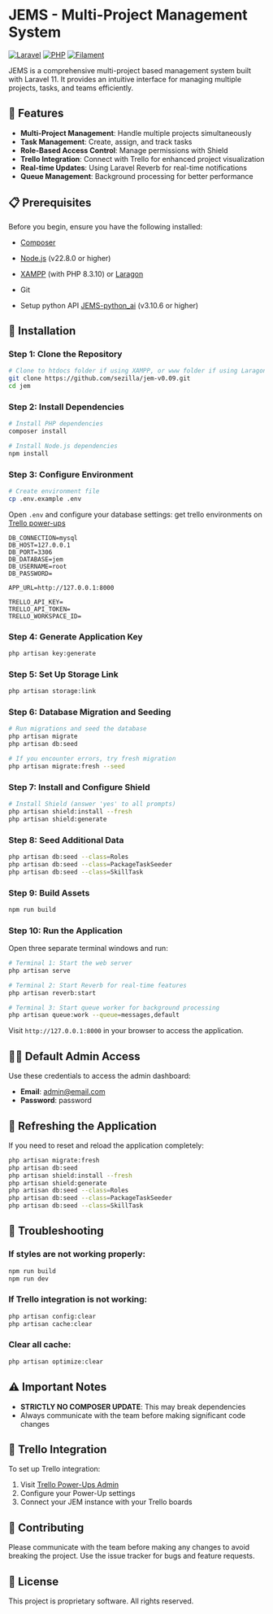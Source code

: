 # JEMS - Multi-Project Management System

[![Laravel](https://img.shields.io/badge/Laravel-11.22.0-FF2D20?style=for-the-badge&logo=laravel&logoColor=white)](https://laravel.com)
[![PHP](https://img.shields.io/badge/PHP-8.3.10-777BB4?style=for-the-badge&logo=php&logoColor=white)](https://php.net)
[![Filament](https://img.shields.io/badge/Filament-3.x-47A5C5?style=for-the-badge&logo=laravel&logoColor=white)](https://filamentphp.com)

JEMS is a comprehensive multi-project based management system built with Laravel 11. It provides an intuitive interface for managing multiple projects, tasks, and teams efficiently.


## 🚀 Features

- **Multi-Project Management**: Handle multiple projects simultaneously
- **Task Management**: Create, assign, and track tasks
- **Role-Based Access Control**: Manage permissions with Shield
- **Trello Integration**: Connect with Trello for enhanced project visualization
- **Real-time Updates**: Using Laravel Reverb for real-time notifications
- **Queue Management**: Background processing for better performance

## 📋 Prerequisites

Before you begin, ensure you have the following installed:

- [Composer](https://getcomposer.org/Composer-Setup.exe)
- [Node.js](https://nodejs.org/) (v22.8.0 or higher)
- [XAMPP](https://www.apachefriends.org/) (with PHP 8.3.10) or [Laragon](https://laragon.org/)
- Git

- Setup python API [JEMS-python_ai](https://github.com/sezilla/JEMS-python_ai.git) (v3.10.6 or higher)

## 🔧 Installation

### Step 1: Clone the Repository

```bash
# Clone to htdocs folder if using XAMPP, or www folder if using Laragon
git clone https://github.com/sezilla/jem-v0.09.git
cd jem
```

### Step 2: Install Dependencies

```bash
# Install PHP dependencies
composer install

# Install Node.js dependencies
npm install
```

### Step 3: Configure Environment

```bash
# Create environment file
cp .env.example .env
```

Open `.env` and configure your database settings:
get trello environments on [Trello power-ups](https://trello.com/power-ups/admin)

```
DB_CONNECTION=mysql
DB_HOST=127.0.0.1
DB_PORT=3306
DB_DATABASE=jem
DB_USERNAME=root
DB_PASSWORD=

APP_URL=http://127.0.0.1:8000

TRELLO_API_KEY=
TRELLO_API_TOKEN=
TRELLO_WORKSPACE_ID=
```

### Step 4: Generate Application Key

```bash
php artisan key:generate
```

### Step 5: Set Up Storage Link

```bash
php artisan storage:link
```

### Step 6: Database Migration and Seeding

```bash
# Run migrations and seed the database
php artisan migrate
php artisan db:seed

# If you encounter errors, try fresh migration
php artisan migrate:fresh --seed
```

### Step 7: Install and Configure Shield

```bash
# Install Shield (answer 'yes' to all prompts)
php artisan shield:install --fresh
php artisan shield:generate
```

### Step 8: Seed Additional Data

```bash
php artisan db:seed --class=Roles
php artisan db:seed --class=PackageTaskSeeder
php artisan db:seed --class=SkillTask
```

### Step 9: Build Assets

```bash
npm run build
```

### Step 10: Run the Application

Open three separate terminal windows and run:

```bash
# Terminal 1: Start the web server
php artisan serve

# Terminal 2: Start Reverb for real-time features
php artisan reverb:start

# Terminal 3: Start queue worker for background processing
php artisan queue:work --queue=messages,default
```

Visit `http://127.0.0.1:8000` in your browser to access the application.

## 👨‍💻 Default Admin Access

Use these credentials to access the admin dashboard:

- **Email**: admin@email.com
- **Password**: password

## 🔄 Refreshing the Application

If you need to reset and reload the application completely:

```bash
php artisan migrate:fresh
php artisan db:seed
php artisan shield:install --fresh
php artisan shield:generate
php artisan db:seed --class=Roles
php artisan db:seed --class=PackageTaskSeeder
php artisan db:seed --class=SkillTask
```

## 🧹 Troubleshooting

### If styles are not working properly:

```bash
npm run build
npm run dev
```

### If Trello integration is not working:

```bash
php artisan config:clear
php artisan cache:clear
```

### Clear all cache:

```bash
php artisan optimize:clear
```

## ⚠️ Important Notes

- **STRICTLY NO COMPOSER UPDATE**: This may break dependencies
- Always communicate with the team before making significant code changes

## 🧩 Trello Integration

To set up Trello integration:
1. Visit [Trello Power-Ups Admin](https://trello.com/power-ups/admin)
2. Configure your Power-Up settings
3. Connect your JEM instance with your Trello boards

## 🤝 Contributing

Please communicate with the team before making any changes to avoid breaking the project. Use the issue tracker for bugs and feature requests.

## 📄 License

This project is proprietary software. All rights reserved.
